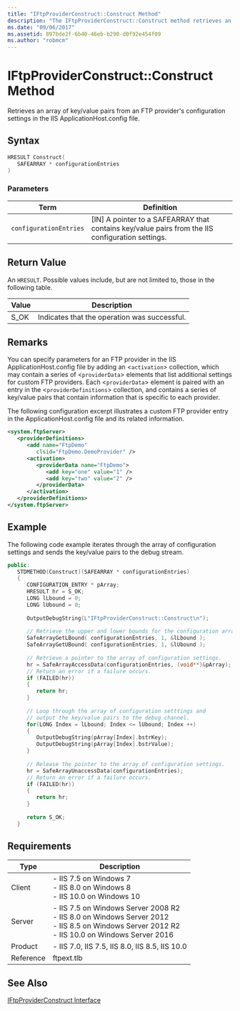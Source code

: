 ```yaml
---
title: "IFtpProviderConstruct::Construct Method"
description: "The IFtpProviderConstruct::Construct method retrieves an array of key/value pairs from an FTP provider's configuration settings in the IIS ApplicationHost.config file."
ms.date: "09/06/2017"
ms.assetid: 897bde2f-6b40-46eb-b290-d0f92e454f09
ms.author: "robmcm"
---
```


# IFtpProviderConstruct::Construct Method

Retrieves an array of key/value pairs from an FTP provider's configuration settings in the IIS ApplicationHost.config file. 
 
## Syntax 
 
```cpp 
HRESULT Construct( 
   SAFEARRAY * configurationEntries 
) 
``` 
 
### Parameters 
 
|Term|Definition|
|---|---|
|`configurationEntries`|[IN] A pointer to a SAFEARRAY that contains key/value pairs from the IIS configuration settings.| 
 
## Return Value 

An `HRESULT`. Possible values include, but are not limited to, those in the following table. 
 
|Value|Description|
|---|---|
|S_OK|Indicates that the operation was successful.| 
 
## Remarks 

You can specify parameters for an FTP provider in the IIS ApplicationHost.config file by adding an <`activation`> collection, which may contain a series of <`providerData`> elements that list additional settings for custom FTP providers. Each <`providerData`> element is paired with an entry in the <`providerDefinitions`> collection, and contains a series of key/value pairs that contain information that is specific to each provider. 
 
The following configuration excerpt illustrates a custom FTP provider entry in the ApplicationHost.config file and its related information. 
 
```xml 
<system.ftpServer> 
   <providerDefinitions> 
      <add name="FtpDemo" 
         clsid="FtpDemo.DemoProvider" /> 
      <activation> 
         <providerData name="FtpDemo"> 
            <add key="one" value="1" /> 
            <add key="two" value="2" /> 
         </providerData> 
      </activation> 
   </providerDefinitions> 
</system.ftpServer> 
``` 
 
## Example 

The following code example iterates through the array of configuration settings and sends the key/value pairs to the debug stream. 
 
```cpp 
public: 
   STDMETHOD(Construct)(SAFEARRAY * configurationEntries) 
   { 
      CONFIGURATION_ENTRY * pArray; 
      HRESULT hr = S_OK; 
      LONG lLbound = 0; 
      LONG lUbound = 0; 
 
      OutputDebugString(L"IFtpProviderConstruct::Construct\n"); 
 
      // Retrieve the upper and lower bounds for the configuration array. 
      SafeArrayGetLBound( configurationEntries, 1, &lLbound ); 
      SafeArrayGetUBound( configurationEntries, 1, &lUbound ); 
 
      // Retrieve a pointer to the array of configuration settings. 
      hr = SafeArrayAccessData(configurationEntries, (void**)&pArray); 
      // Return an error if a failure occurs. 
      if (FAILED(hr)) 
      { 
         return hr; 
      } 
 
      // Loop through the array of configuration setttings and 
      // output the key/value pairs to the debug channel. 
      for(LONG Index = lLbound; Index <= lUbound; Index ++) 
      { 
         OutputDebugString(pArray[Index].bstrKey); 
         OutputDebugString(pArray[Index].bstrValue); 
      } 
 
      // Release the pointer to the array of configuration settings. 
      hr = SafeArrayUnaccessData(configurationEntries); 
      // Return an error if a failure occurs. 
      if (FAILED(hr)) 
      { 
         return hr; 
      } 
 
      return S_OK; 
   } 
``` 
 
## Requirements 
 
|Type|Description|
|---|---|
|Client|- IIS 7.5 on Windows 7<br />- IIS 8.0 on Windows 8<br />- IIS 10.0 on Windows 10| 
|Server|- IIS 7.5 on Windows Server 2008 R2<br />- IIS 8.0 on Windows Server 2012<br />- IIS 8.5 on Windows Server 2012 R2<br />- IIS 10.0 on Windows Server 2016| 
|Product|- IIS 7.0, IIS 7.5, IIS 8.0, IIS 8.5, IIS 10.0| 
|Reference|ftpext.tlb| 
 
## See Also 

[IFtpProviderConstruct Interface](../../ftp-extensibility-reference/native-code-api-reference/iftpproviderconstruct-interface.md)

